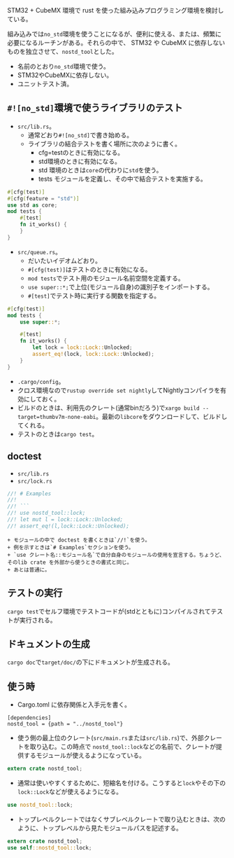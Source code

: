 STM32 + CubeMX 環境で rust を使った組み込みプログラミング環境を検討している。

組み込みでは`no_std`環境を使うことになるが、便利に使える、または、頻繁に必要になるルーチンがある。それらの中で、 STM32 や CubeMX に依存しないものを独立させて、`nostd_tool`とした。

* 名前のとおり`no_std`環境で使う。
* STM32やCubeMXに依存しない。
* ユニットテスト済。

## `#![no_std]`環境で使うライブラリのテスト

* `src/lib.rs`。
    + 通常どおり`#![no_std]`で書き始める。
    + ライブラリの結合テストを書く場所に次のように書く。
        - cfg=testのときに有効になる。
        - std環境のときに有効になる。
        - std 環境のときは`core`の代わりに`std`を使う。
        - tests モジュールを定義し、その中で結合テストを実施する。
```rust 
#[cfg(test)]
#[cfg(feature = "std")]
use std as core;
mod tests {
    #[test]
    fn it_works() {
    }
}
```

* `src/queue.rs`。
    + だいたいイデオムどおり。
    + `#[cfg(test)]`はテストのときに有効になる。
    + `mod tests`でテスト用のモジュール名前空間を定義する。
    + `use super::*;`で上位(モジュール自身)の識別子をインポートする。
    + `#[test]`でテスト時に実行する関数を指定する。
```rust
#[cfg(test)]
mod tests {
    use super::*;

    #[test]
    fn it_works() {
        let lock = lock::Lock::Unlocked;
        assert_eq!(lock, lock::Lock::Unlocked);
    }
}
```

* `.cargo/config`。
* クロス環境なので`rustup override set nightly`してNightlyコンパイラを有効にしておく。
* ビルドのときは、利用先のクレート(通常binだろう)で`xargo build --target=thumbv7m-none-eabi`。最新の`libcore`をダウンロードして、ビルドしてくれる。
* テストのときは`cargo test`。


## doctest

* `src/lib.rs`
* `src/lock.rs`
```rust
//! # Examples
//!
//! ```
//! use nostd_tool::lock;
//! let mut l = lock::Lock::Unlocked;
//! assert_eq!(l,lock::Lock::Unlocked);
```
    + モジュールの中で doctest を書くときは`//!`を使う。
    + 例を示すときは`# Examples`セクションを使う。
    + `use クレート名::モジュール名`で自分自身のモジュールの使用を宣言する。ちょうど、そのlib crate を外部から使うときの書式と同じ。
    + あとは普通に。


## テストの実行

`cargo test`でセルフ環境でテストコードが(stdとともに)コンパイルされてテストが実行される。


## ドキュメントの生成

`cargo doc`で`target/doc/`の下にドキュメントが生成される。

## 使う時

* Cargo.toml に依存関係と入手元を書く。
```
[dependencies]
nostd_tool = {path = "../nostd_tool"}
```
* 使う側の最上位のクレート(`src/main.rs`または`src/lib.rs`)で、外部クレートを取り込む。この時点で `nostd_tool::lock`などの名前で、クレートが提供するモジュールが使えるようになっている。
```rust
extern crate nostd_tool;
```
* 通常は使いやすくするために、短縮名を付ける。こうすると`lock`やその下の`lock::Lock`などが使えるようになる。
```rust
use nostd_tool::lock;
```
* トップレベルクレートではなくサブレベルクレートで取り込むときは、次のように、トップレベルから見たモジュールパスを記述する。
```rust
extern crate nostd_tool;
use self::nostd_tool::lock;
```
